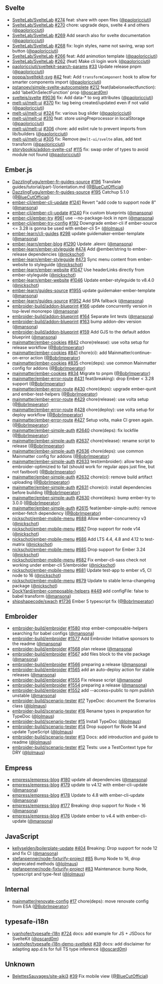 ## Svelte

- [SvelteLab/SvelteLab] [#274](https://github.com/SvelteLab/SvelteLab/pull/274)
  feat: share with open files ([@paoloricciuti])
- [SvelteLab/SvelteLab] [#270](https://github.com/SvelteLab/SvelteLab/pull/270)
  chore: upgrade deps, svelte 4 and others ([@paoloricciuti])
- [SvelteLab/SvelteLab] [#269](https://github.com/SvelteLab/SvelteLab/pull/269)
  Add search also for svelte documentation ([@paoloricciuti])
- [SvelteLab/SvelteLab] [#268](https://github.com/SvelteLab/SvelteLab/pull/268)
  fix: login styles, name not saving, wrap sort button ([@paoloricciuti])
- [SvelteLab/SvelteLab] [#266](https://github.com/SvelteLab/SvelteLab/pull/266)
  feat: Add animotion template ([@paoloricciuti])
- [SvelteLab/SvelteLab] [#262](https://github.com/SvelteLab/SvelteLab/pull/262)
  (feat) Make cli login work ([@paoloricciuti])
- [paoloricciuti/sveltekit-search-params]
  [#33](https://github.com/paoloricciuti/sveltekit-search-params/pull/33) Update
  release pnpm ([@paoloricciuti])
- [poppa/sveltekit-svg] [#42](https://github.com/poppa/sveltekit-svg/pull/42)
  feat: Add `transformComponent` hook to allow for smarter components import
  ([@paoloricciuti])
- [pstanoev/simple-svelte-autocomplete]
  [#212](https://github.com/pstanoev/simple-svelte-autocomplete/pull/212)
  feat(labelonselectfunction): add 'labelOnSelectFunction' prop ([@oscard0m])
- [sveltejs/svelte] [#9036](https://github.com/sveltejs/svelte/pull/9036) fix:
  Add data-\* to svg attributes ([@paoloricciuti])
- [melt-ui/melt-ui] [#370](https://github.com/melt-ui/melt-ui/pull/370) fix: tag
  being created/updated even if not valid ([@paoloricciuti])
- [melt-ui/melt-ui] [#324](https://github.com/melt-ui/melt-ui/pull/324) fix:
  various bug slider ([@paoloricciuti])
- [melt-ui/melt-ui] [#310](https://github.com/melt-ui/melt-ui/pull/310) feat:
  store usingPreprocessor in localStorage ([@paoloricciuti])
- [melt-ui/melt-ui] [#306](https://github.com/melt-ui/melt-ui/pull/306) chore:
  add eslint rule to prevent imports from lib/builders ([@paoloricciuti])
- [melt-ui/melt-ui] [#305](https://github.com/melt-ui/melt-ui/pull/305) fix:
  Remove `@melt-ui/svelte` alias, add text transform ([@paoloricciuti])
- [storybookjs/addon-svelte-csf]
  [#115](https://github.com/storybookjs/addon-svelte-csf/pull/115) fix: swap
  order of types to avoid module not found ([@paoloricciuti])

## Ember.js

- [DazzlingFugu/ember-fr-guides-source]
  [#196](https://github.com/DazzlingFugu/ember-fr-guides-source/pull/196)
  Translate guides/tutorial/part-1/orientation.md ([@BlueCutOfficial])
- [DazzlingFugu/ember-fr-guides-source]
  [#195](https://github.com/DazzlingFugu/ember-fr-guides-source/pull/195)
  Catchup 5.1.0 ([@BlueCutOfficial])
- [ember-cli/ember-cli-update]
  [#1241](https://github.com/ember-cli/ember-cli-update/pull/1241) Revert "add
  code to support node 8" ([@mansona])
- [ember-cli/ember-cli-update]
  [#1240](https://github.com/ember-cli/ember-cli-update/pull/1240) Fix custom
  blueprints ([@mansona])
- [ember-cli/ember-try] [#961](https://github.com/ember-cli/ember-try/pull/961)
  use --no-package-lock in npm ([@mansona])
- [ember-cli/ember-try-config]
  [#192](https://github.com/ember-cli/ember-try-config/pull/192) Downgrade
  ember-cli if ember-source <= 3.28 is gonna be used with ember-cli 5+
  ([@lolmaus])
- [ember-learn/cli-guides]
  [#298](https://github.com/ember-learn/cli-guides/pull/298) update
  guidemaker-ember-template ([@mansona])
- [ember-learn/ember-blog]
  [#1290](https://github.com/ember-learn/ember-blog/pull/1290) Update .alexrc
  ([@mansona])
- [ember-learn/ember-styleguide]
  [#474](https://github.com/ember-learn/ember-styleguide/pull/474) Add
  @ember/string to ember-release dependencies ([@nickschot])
- [ember-learn/ember-styleguide]
  [#473](https://github.com/ember-learn/ember-styleguide/pull/473) Sync menu
  content from ember-website to styleguide ([@nickschot])
- [ember-learn/ember-website]
  [#1047](https://github.com/ember-learn/ember-website/pull/1047) Use
  headerLinks directly from ember-styleguide ([@nickschot])
- [ember-learn/ember-website]
  [#1046](https://github.com/ember-learn/ember-website/pull/1046) Update
  ember-styleguide to v8.4.0 ([@nickschot])
- [ember-learn/guides-source]
  [#1955](https://github.com/ember-learn/guides-source/pull/1955) update
  guidemaker-ember-template ([@mansona])
- [ember-learn/guides-source]
  [#1952](https://github.com/ember-learn/guides-source/pull/1952) Add SPA
  fallback ([@mansona])
- [embroider-build/addon-blueprint]
  [#166](https://github.com/embroider-build/addon-blueprint/pull/166) update
  concurrently version in top-level monorepo ([@mansona])
- [embroider-build/addon-blueprint]
  [#164](https://github.com/embroider-build/addon-blueprint/pull/164) Separate
  lint tests ([@mansona])
- [embroider-build/addon-blueprint]
  [#163](https://github.com/embroider-build/addon-blueprint/pull/163) bump
  addon-dev version ([@mansona])
- [embroider-build/addon-blueprint]
  [#159](https://github.com/embroider-build/addon-blueprint/pull/159) Add GJS to
  the default addon blueprint ([@mansona])
- [mainmatter/ember-cookies]
  [#842](https://github.com/mainmatter/ember-cookies/pull/842) chore(release):
  use volta setup for release workflow ([@BobrImperator])
- [mainmatter/ember-cookies]
  [#841](https://github.com/mainmatter/ember-cookies/pull/841) chore(ci): add
  Mainmatter/continue-on-error action ([@BobrImperator])
- [mainmatter/ember-cookies]
  [#835](https://github.com/mainmatter/ember-cookies/pull/835) chore(deps): use
  common Mainmatter config for addons ([@BobrImperator])
- [mainmatter/ember-cookies]
  [#834](https://github.com/mainmatter/ember-cookies/pull/834) Migrate to pnpm
  ([@BobrImperator])
- [mainmatter/ember-error-route]
  [#431](https://github.com/mainmatter/ember-error-route/pull/431)
  feat(breaking): drop Ember < 3.28 support ([@BobrImperator])
- [mainmatter/ember-error-route]
  [#430](https://github.com/mainmatter/ember-error-route/pull/430) chore(deps):
  upgrade ember-qunit and ember-test-helpers ([@BobrImperator])
- [mainmatter/ember-error-route]
  [#429](https://github.com/mainmatter/ember-error-route/pull/429)
  chore(release): use volta setup ([@BobrImperator])
- [mainmatter/ember-error-route]
  [#428](https://github.com/mainmatter/ember-error-route/pull/428)
  chore(deploy): use volta setup for deploy workflow ([@BobrImperator])
- [mainmatter/ember-error-route]
  [#427](https://github.com/mainmatter/ember-error-route/pull/427) Setup volta,
  make CI green again. ([@BobrImperator])
- [mainmatter/ember-simple-auth]
  [#2640](https://github.com/mainmatter/ember-simple-auth/pull/2640)
  chore(deps): fix lockfile ([@BobrImperator])
- [mainmatter/ember-simple-auth]
  [#2637](https://github.com/mainmatter/ember-simple-auth/pull/2637)
  chore(release): rename script to release ([@BobrImperator])
- [mainmatter/ember-simple-auth]
  [#2636](https://github.com/mainmatter/ember-simple-auth/pull/2636)
  chore(deps): use common Mainmatter config for addons ([@BobrImperator])
- [mainmatter/ember-simple-auth]
  [#2633](https://github.com/mainmatter/ember-simple-auth/pull/2633)
  test(embroider): allow test-app embroider-optimizied to fail (should work for
  regular apps just fine, but not fastboot) ([@BobrImperator])
- [mainmatter/ember-simple-auth]
  [#2632](https://github.com/mainmatter/ember-simple-auth/pull/2632) chore(ci):
  remove build artifact uploading ([@BobrImperator])
- [mainmatter/ember-simple-auth]
  [#2631](https://github.com/mainmatter/ember-simple-auth/pull/2631) chore(ci):
  install dependencies before building ([@BobrImperator])
- [mainmatter/ember-simple-auth]
  [#2630](https://github.com/mainmatter/ember-simple-auth/pull/2630)
  chore(deps): bump ember-try to 3.0.0 ([@BobrImperator])
- [mainmatter/ember-simple-auth]
  [#2615](https://github.com/mainmatter/ember-simple-auth/pull/2615)
  feat(ember-simple-auth): remove ember-fetch dependency ([@BobrImperator])
- [nickschot/ember-mobile-menu]
  [#688](https://github.com/nickschot/ember-mobile-menu/pull/688) Allow
  ember-concurrency v3 ([@nickschot])
- [nickschot/ember-mobile-menu]
  [#687](https://github.com/nickschot/ember-mobile-menu/pull/687) Drop support
  for node v14 ([@nickschot])
- [nickschot/ember-mobile-menu]
  [#686](https://github.com/nickschot/ember-mobile-menu/pull/686) Add LTS 4.4,
  4.8 and 4.12 to test-matrix ([@nickschot])
- [nickschot/ember-mobile-menu]
  [#685](https://github.com/nickschot/ember-mobile-menu/pull/685) Drop support
  for Ember 3.24 ([@nickschot])
- [nickschot/ember-mobile-menu]
  [#682](https://github.com/nickschot/ember-mobile-menu/pull/682) Fix
  ember-cli-sass check not working under ember-cli 5/embroider ([@nickschot])
- [nickschot/ember-mobile-menu]
  [#681](https://github.com/nickschot/ember-mobile-menu/pull/681) Update
  test-app to ember v5, CI node to 16 ([@nickschot])
- [nickschot/ember-mobile-menu]
  [#679](https://github.com/nickschot/ember-mobile-menu/pull/679) Update to
  stable lerna-changelog package ([@nickschot])
- [DockYard/ember-composable-helpers]
  [#449](https://github.com/DockYard/ember-composable-helpers/pull/449) add
  configFile: false to babel transform ([@mansona])
- [shipshapecode/swach]
  [#1736](https://github.com/shipshapecode/swach/pull/1736) Ember 5 typescript
  fix ([@BobrImperator])

## Embroider

- [embroider-build/embroider]
  [#1580](https://github.com/embroider-build/embroider/pull/1580) stop
  ember-composable-helpers searching for babel configs ([@mansona])
- [embroider-build/embroider]
  [#1577](https://github.com/embroider-build/embroider/pull/1577) Add Embroider
  Initiative sponsors to the readme ([@mansona])
- [embroider-build/embroider]
  [#1568](https://github.com/embroider-build/embroider/pull/1568) plan release
  ([@mansona])
- [embroider-build/embroider]
  [#1567](https://github.com/embroider-build/embroider/pull/1567) add files
  block to the vite package ([@mansona])
- [embroider-build/embroider]
  [#1566](https://github.com/embroider-build/embroider/pull/1566) preparing a
  release ([@mansona])
- [embroider-build/embroider]
  [#1565](https://github.com/embroider-build/embroider/pull/1565) add an
  auto-deploy action for stable releases ([@mansona])
- [embroider-build/embroider]
  [#1555](https://github.com/embroider-build/embroider/pull/1555) Fix release
  script ([@mansona])
- [embroider-build/embroider]
  [#1554](https://github.com/embroider-build/embroider/pull/1554) preparing a
  release ([@mansona])
- [embroider-build/embroider]
  [#1552](https://github.com/embroider-build/embroider/pull/1552) add
  --access=public to npm publish unstable ([@mansona])
- [embroider-build/scenario-tester]
  [#17](https://github.com/embroider-build/scenario-tester/pull/17) TypeDoc:
  document the Scenarios class ([@lolmaus])
- [embroider-build/scenario-tester]
  [#16](https://github.com/embroider-build/scenario-tester/pull/16) Rename types
  in preparation for TypeDoc ([@lolmaus])
- [embroider-build/scenario-tester]
  [#15](https://github.com/embroider-build/scenario-tester/pull/15) Install
  TypeDoc ([@lolmaus])
- [embroider-build/scenario-tester]
  [#14](https://github.com/embroider-build/scenario-tester/pull/14) Drop support
  for Node 14 and update TypeScript ([@lolmaus])
- [embroider-build/scenario-tester]
  [#13](https://github.com/embroider-build/scenario-tester/pull/13) Docs: add
  introduction and guide to readme ([@lolmaus])
- [embroider-build/scenario-tester]
  [#12](https://github.com/embroider-build/scenario-tester/pull/12) Tests: use a
  TestContext type for DRY ([@lolmaus])

## Empress

- [empress/empress-blog]
  [#180](https://github.com/empress/empress-blog/pull/180) update all
  dependencies ([@mansona])
- [empress/empress-blog]
  [#179](https://github.com/empress/empress-blog/pull/179) update to v4.12 with
  ember-cli-update ([@mansona])
- [empress/empress-blog]
  [#178](https://github.com/empress/empress-blog/pull/178) Update to 4.8 with
  ember-cli-update ([@mansona])
- [empress/empress-blog]
  [#177](https://github.com/empress/empress-blog/pull/177) Breaking: drop
  support for Node < 16 ([@mansona])
- [empress/empress-blog]
  [#176](https://github.com/empress/empress-blog/pull/176) Update ember to v4.4
  with ember-cli-update ([@mansona])

## JavaScript

- [kellyselden/boilerplate-update]
  [#404](https://github.com/kellyselden/boilerplate-update/pull/404) Breaking:
  Drop support for node 12 and fix CI ([@mansona])
- [stefanpenner/node-fixturify-project]
  [#85](https://github.com/stefanpenner/node-fixturify-project/pull/85) Bump
  Node to 16, drop deprecated methods ([@lolmaus])
- [stefanpenner/node-fixturify-project]
  [#83](https://github.com/stefanpenner/node-fixturify-project/pull/83)
  Maintenance: bump Node, typescript and type-fest ([@lolmaus])

## Internal

- [mainmatter/renovate-config]
  [#17](https://github.com/mainmatter/renovate-config/pull/17) chore(deps): move
  renovate config from ESA ([@BobrImperator])

## typesafe-i18n

- [ivanhofer/typesafe-i18n]
  [#724](https://github.com/ivanhofer/typesafe-i18n/pull/724) docs: add example
  for JS + JSDocs for SvelteKit ([@oscard0m])
- [ivanhofer/typesafe-i18n-demo-sveltekit]
  [#39](https://github.com/ivanhofer/typesafe-i18n-demo-sveltekit/pull/39) docs:
  add disclaimer for adapting app.d.ts for full TS type inference ([@oscard0m])

## Unknown

- [BelettesSauvages/site-aiki3]
  [#39](https://github.com/BelettesSauvages/site-aiki3/pull/39) Fix mobile view
  ([@BlueCutOfficial])

[@bluecutofficial]: https://github.com/BlueCutOfficial
[@bobrimperator]: https://github.com/BobrImperator
[@lolmaus]: https://github.com/lolmaus
[@mansona]: https://github.com/mansona
[@marcoow]: https://github.com/marcoow
[@nickschot]: https://github.com/nickschot
[@oscard0m]: https://github.com/oscard0m
[@paoloricciuti]: https://github.com/paoloricciuti
[belettessauvages/site-aiki3]: https://github.com/BelettesSauvages/site-aiki3
[dazzlingfugu/ember-fr-guides-source]:
  https://github.com/DazzlingFugu/ember-fr-guides-source
[dockyard/ember-composable-helpers]:
  https://github.com/DockYard/ember-composable-helpers
[sveltelab/sveltelab]: https://github.com/SvelteLab/SvelteLab
[ember-cli/ember-cli-update]: https://github.com/ember-cli/ember-cli-update
[ember-cli/ember-try-config]: https://github.com/ember-cli/ember-try-config
[ember-cli/ember-try]: https://github.com/ember-cli/ember-try
[ember-learn/cli-guides]: https://github.com/ember-learn/cli-guides
[ember-learn/ember-blog]: https://github.com/ember-learn/ember-blog
[ember-learn/ember-styleguide]: https://github.com/ember-learn/ember-styleguide
[ember-learn/ember-website]: https://github.com/ember-learn/ember-website
[ember-learn/guides-source]: https://github.com/ember-learn/guides-source
[embroider-build/addon-blueprint]:
  https://github.com/embroider-build/addon-blueprint
[embroider-build/embroider]: https://github.com/embroider-build/embroider
[embroider-build/scenario-tester]:
  https://github.com/embroider-build/scenario-tester
[empress/empress-blog]: https://github.com/empress/empress-blog
[ivanhofer/typesafe-i18n-demo-sveltekit]:
  https://github.com/ivanhofer/typesafe-i18n-demo-sveltekit
[ivanhofer/typesafe-i18n]: https://github.com/ivanhofer/typesafe-i18n
[kellyselden/boilerplate-update]:
  https://github.com/kellyselden/boilerplate-update
[mainmatter/ember-cookies]: https://github.com/mainmatter/ember-cookies
[mainmatter/ember-error-route]: https://github.com/mainmatter/ember-error-route
[mainmatter/ember-simple-auth]: https://github.com/mainmatter/ember-simple-auth
[mainmatter/renovate-config]: https://github.com/mainmatter/renovate-config
[melt-ui/melt-ui]: https://github.com/melt-ui/melt-ui
[nickschot/ember-mobile-menu]: https://github.com/nickschot/ember-mobile-menu
[oscard0m/kit]: https://github.com/oscard0m/kit
[oscard0m/storybook-i18n]: https://github.com/oscard0m/storybook-i18n
[oscard0m/test-sveltekit]: https://github.com/oscard0m/test-sveltekit
[oscard0m/typesafe-i18n-demo-sveltekit]:
  https://github.com/oscard0m/typesafe-i18n-demo-sveltekit
[paoloricciuti/sveltekit-search-params]:
  https://github.com/paoloricciuti/sveltekit-search-params
[poppa/sveltekit-svg]: https://github.com/poppa/sveltekit-svg
[pstanoev/simple-svelte-autocomplete]:
  https://github.com/pstanoev/simple-svelte-autocomplete
[rust-lang/this-week-in-rust]: https://github.com/rust-lang/this-week-in-rust
[shipshapecode/swach]: https://github.com/shipshapecode/swach
[stefanpenner/node-fixturify-project]:
  https://github.com/stefanpenner/node-fixturify-project
[storybookjs/addon-svelte-csf]: https://github.com/storybookjs/addon-svelte-csf
[sveltejs/svelte]: https://github.com/sveltejs/svelte

